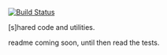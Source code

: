 [![Build Status](https://travis-ci.org/nathants/s.svg?branch=master)](https://travis-ci.org/nathants/s)

[s]hared code and utilities.

readme coming soon, until then read the tests.
